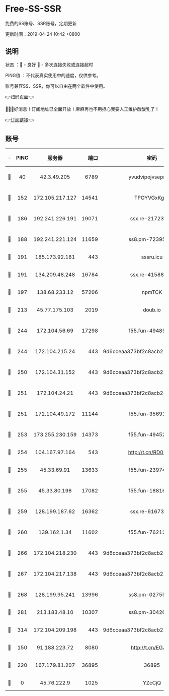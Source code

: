 # Free-SS-SSR

免费的SS账号、SSR账号，定期更新

更新时间：2019-04-24 10:42 +0800

## 说明

状态     ：🙂 - 良好 🙁 - 多次连接失败或连接超时

PING值   ：不代表真实使用中的速度，仅供参考。

账号兼容SS、SSR，你可以自由在两个软件中使用。

👉[扫码页面](https://liesauer.github.io/Free-SS-SSR/)👈

🎉🎉🎉好消息！订阅地址已全面开放！麻麻再也不用担心我要人工维护酸酸乳了！

👉[订阅链接](https://www.liesauer.net/yogurt/subscribe?ACCESS_TOKEN=DAYxR3mMaZAsaqUb)👈

## 账号

|-|PING|服务器|端口|密码|加密方式|区域|
|:----:|:----:|:-----:|-----:|:----:|:----:|:----:|
|🙂|40|42.3.49.205|6789|yvudvipojvseprugib|aes-256-cfb|HK|
|🙂|152|172.105.217.127|14541|TPOYVGxKglpi|aes-256-cfb|JP|
|🙂|186|192.241.226.191|19071|ssx.re-21723221|aes-256-cfb|US|
|🙂|188|192.241.221.124|11659|ss8.pm-72395015|aes-256-cfb|US|
|🙂|191|185.173.92.181|443|sssru.icu|rc4-md5|RU|
|🙂|191|134.209.48.248|16784|ssx.re-41588208|aes-256-cfb|US|
|🙂|197|138.68.233.12|57206|npmTCK|rc4-md5|US|
|🙂|213|45.77.175.103|2019|doub.io|aes-128-ctr|SG|
|🙂|244|172.104.56.69|17298|f55.fun-49485165|aes-256-cfb|SG|
|🙂|244|172.104.215.24|443|9d6cceaa373bf2c8acb22e60b6a58be6|aes-256-cfb|US|
|🙂|250|172.104.31.152|443|9d6cceaa373bf2c8acb22e60b6a58be6|aes-256-cfb|US|
|🙂|251|172.104.24.21|443|9d6cceaa373bf2c8acb22e60b6a58be6|aes-256-cfb|US|
|🙂|251|172.104.49.172|11144|f55.fun-35691279|aes-256-cfb|SG|
|🙂|253|173.255.230.159|14373|f55.fun-49452956|aes-256-cfb|US|
|🙂|254|104.167.97.164|543|http://t.cn/RD0D7sx|rc4-md5|CA|
|🙂|255|45.33.69.91|13633|f55.fun-23974174|aes-256-cfb|US|
|🙂|255|45.33.80.198|17082|f55.fun-18816425|aes-256-cfb|US|
|🙂|259|128.199.187.62|16362|ssx.re-61673637|aes-256-cfb|SG|
|🙂|260|139.162.1.34|11602|f55.fun-76212017|aes-256-cfb|SG|
|🙂|266|172.104.218.230|443|9d6cceaa373bf2c8acb22e60b6a58be6|aes-256-cfb|US|
|🙂|267|172.104.217.138|443|9d6cceaa373bf2c8acb22e60b6a58be6|aes-256-cfb|US|
|🙂|268|128.199.95.241|13996|ss8.pm-02755269|aes-256-cfb|SG|
|🙂|281|213.183.48.10|10307|ss8.pm-30426193|rc4-md5|RU|
|🙂|314|172.104.209.198|443|9d6cceaa373bf2c8acb22e60b6a58be6|aes-256-cfb|US|
|🙂|150|91.188.223.72|8080|http://t.cn/EGJIyrl|rc4-md5|RU|
|🙂|220|167.179.81.207|36895|36895|aes-256-cfb|JP|
|🙁|0|45.76.222.9|1025|YZcCjQ|rc4-md5|JP|
